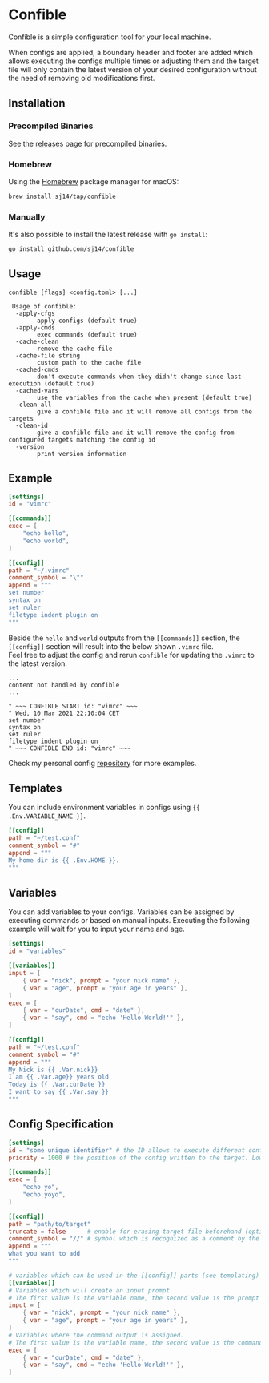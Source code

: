 # Confible

Confible is a simple configuration tool for your local machine.

When configs are applied, a boundary header and footer are added which allows executing the configs multiple times or adjusting them and the target file will only contain the latest version of your desired configuration without the need of removing old modifications first.

## Installation

### Precompiled Binaries

See the [releases](https://github.com/sj14/confible/releases) page for precompiled binaries.

### Homebrew

Using the [Homebrew](https://brew.sh/) package manager for macOS:

```bash
brew install sj14/tap/confible
```

### Manually

It's also possible to install the latest release with `go install`:

```bash
go install github.com/sj14/confible
```

## Usage

```console
confible [flags] <config.toml> [...]
```

```text
 Usage of confible:
  -apply-cfgs
        apply configs (default true)
  -apply-cmds
        exec commands (default true)
  -cache-clean
        remove the cache file
  -cache-file string
        custom path to the cache file
  -cached-cmds
        don't execute commands when they didn't change since last execution (default true)
  -cached-vars
        use the variables from the cache when present (default true)
  -clean-all
        give a confible file and it will remove all configs from the targets
  -clean-id
        give a confible file and it will remove the config from configured targets matching the config id
  -version
        print version information
```

## Example

```toml
[settings]
id = "vimrc"

[[commands]]
exec = [
    "echo hello", 
    "echo world",
]

[[config]]
path = "~/.vimrc"
comment_symbol = "\""
append = """
set number
syntax on
set ruler
filetype indent plugin on
"""
```

Beside the `hello` and `world` outputs from the `[[commands]]` section, the `[[config]]` section will result into the below shown `.vimrc` file.  
Feel free to adjust the config and rerun `confible` for updating the `.vimrc` to the latest version.

```text
...
content not handled by confible
...

" ~~~ CONFIBLE START id: "vimrc" ~~~
" Wed, 10 Mar 2021 22:10:04 CET
set number
syntax on
set ruler
filetype indent plugin on
" ~~~ CONFIBLE END id: "vimrc" ~~~
```

Check my personal config [repository](https://github.com/sj14/dotfiles) for more examples.

## Templates

You can include environment variables in configs using `{{ .Env.VARIABLE_NAME }}`.

```toml
[[config]]
path = "~/test.conf"
comment_symbol = "#"
append = """
My home dir is {{ .Env.HOME }}.
"""
```

## Variables

You can add variables to your configs.
Variables can be assigned by executing commands or based on manual inputs.
Executing the following example will wait for you to input your name and age.

```toml
[settings]
id = "variables"

[[variables]]
input = [
    { var = "nick", prompt = "your nick name" },
    { var = "age", prompt = "your age in years" },
]
exec = [
    { var = "curDate", cmd = "date" },
    { var = "say", cmd = "echo 'Hello World!'" },
]

[[config]]
path = "~/test.conf"
comment_symbol = "#"
append = """
My Nick is {{ .Var.nick}}
I am {{ .Var.age}} years old
Today is {{ .Var.curDate }}
I want to say {{ .Var.say }}
"""
```


## Config Specification

```toml
[settings]
id = "some unique identifier" # the ID allows to execute different configs to the same path 
priority = 1000 # the position of the config written to the target. Lower values are sorted before other confible parts. Default: 1000 (optional)

[[commands]]
exec = [
    "echo yo", 
    "echo yoyo",
]

[[config]]
path = "path/to/target"
truncate = false      # enable for erasing target file beforehand (optional)
comment_symbol = "//" # symbol which is recognized as a comment by the target file
append = """
what you want to add
"""

# variables which can be used in the [[config]] parts (see templating)
[[variables]]
# Variables which will create an input prompt.
# The first value is the variable name, the second value is the prompt message.
input = [ 
    { var = "nick", prompt = "your nick name" },
    { var = "age", prompt = "your age in years" },
]
# Variables where the command output is assigned.
# The first value is the variable name, the second value is the command to execute.
exec = [
    { var = "curDate", cmd = "date" },
    { var = "say", cmd = "echo 'Hello World!'" },
]
```
